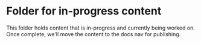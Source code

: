 # Folder for in-progress content

This folder holds content that is in-progress and currently being worked on. Once complete, we'll move the content to the docs nav for publishing.
